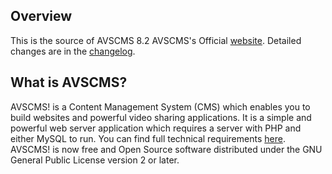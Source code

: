 ## Overview

This is the source of AVSCMS 8.2
AVSCMS's Official [website](https://www.avscms.com).
Detailed changes are in the [changelog](https://github.com/avscms/avscms/commits/main).

## What is AVSCMS?

AVSCMS! is a Content Management System (CMS) which enables you to build websites and powerful video sharing applications.
It is a simple and powerful web server application which requires a server with PHP and either MySQL to run. You can find full technical requirements [here](https://www.avscms.com/product/features/).
AVSCMS! is now free and Open Source software distributed under the GNU General Public License version 2 or later.
